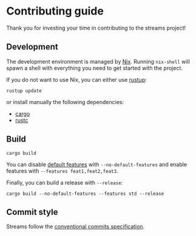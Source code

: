 # Contributing guide

Thank you for investing your time in contributing to the streams project!

## Development

The development environment is managed by [Nix](https://nixos.org/download.html).
Running `nix-shell` will spawn a shell with everything you need to get started with the project.

If you do not want to use Nix, you can either use [rustup](https://rust-lang.github.io/rustup/index.html):

```text
rustup update
```

or install manually the following dependencies:

- [cargo](https://doc.rust-lang.org/cargo/)
- [rustc](https://doc.rust-lang.org/stable/rustc/platform-support.html)

## Build

```
cargo build
```

You can disable [default features](https://doc.rust-lang.org/cargo/reference/features.html) with `--no-default-features` and enable features with `--features feat1,feat2,feat3`.

Finally, you can build a release with `--release`:

```
cargo build --no-default-features --features std --release
```

## Commit style

Streams follow the [conventional commits specification](https://www.conventionalcommits.org/en/v1.0.0/#summary).
